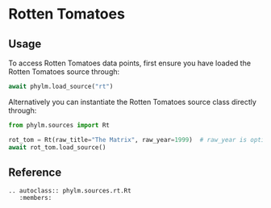 # Rotten Tomatoes

## Usage

To access Rotten Tomatoes data points, first ensure you have loaded the Rotten Tomatoes source
through:

```python
await phylm.load_source("rt")
```

Alternatively you can instantiate the Rotten Tomatoes source class directly through:

```python
from phylm.sources import Rt

rot_tom = Rt(raw_title="The Matrix", raw_year=1999)  # raw_year is optional
await rot_tom.load_source()
```

## Reference

```{eval-rst}
.. autoclass:: phylm.sources.rt.Rt
   :members:
```
